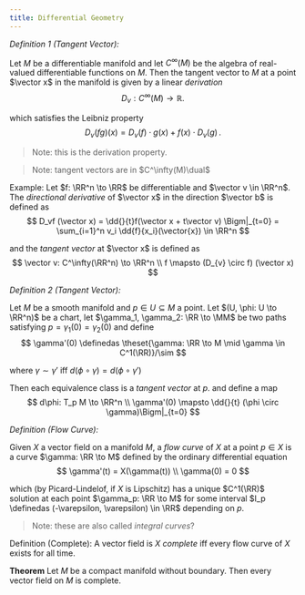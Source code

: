 ```yaml
---
title: Differential Geometry
---
```


*Definition 1 (Tangent Vector):*

Let $M$ be a differentiable manifold and let $C^\infty(M)$ be the algebra of real-valued differentiable functions on $M$. 
Then the tangent vector to $M$ at a point $\vector x$ in the manifold is given by a linear *derivation* 
$$
D_{v}: C^\infty (M)\rightarrow {\mathbb  {R}}.
$$

which satisfies the Leibniz property
$$ 
{\displaystyle D_{v}(f g)(x) =D_{v}(f)\cdot g(x)+f(x)\cdot D_{v}(g)\,.}
$$

> Note: this is the derivation property.

> Note: tangent vectors are in $C^\infty(M)\dual$


Example: 
Let $f: \RR^n \to \RR$ be differentiable and $\vector v \in \RR^n$. The *directional derivative* of $\vector x$ in the direction $\vector b$ is defined as
$$
D_vf (\vector x) = \dd{}{t}f(\vector x + t\vector v) \Bigm|_{t=0}
= \sum_{i=1}^n v_i \dd{f}{x_i}(\vector{x}) \in \RR^n
$$

and the *tangent vector* at $\vector x$ is defined as 
$$
\vector v: C^\infty(\RR^n) \to \RR^n \\
f \mapsto (D_{v} \circ f) (\vector x)
$$


*Definition 2 (Tangent Vector):*

Let $M$ be a smooth manifold and $p\in U \subseteq M$ a point. Let $(U, \phi: U \to \RR^n)$ be a chart, let $\gamma_1, \gamma_2: \RR \to \MM$ be two paths satisfying $p = \gamma_1(0) = \gamma_2(0)$  and define 
$$
\gamma'(0) \definedas \theset{\gamma: \RR \to M \mid \gamma \in C^1(\RR)}/\sim
$$

where $\gamma \sim \gamma'$ iff $d(\phi \circ \gamma) = d(\phi \circ \gamma')$

Then each equivalence class is a *tangent vector* at $p$. and define a map
$$
d\phi: T_p M \to \RR^n \\
\gamma'(0) \mapsto \dd{}{t} (\phi \circ \gamma)\Bigm|_{t=0}
$$

*Definition (Flow Curve):*

Given $X$ a vector field on a manifold $M$, a *flow curve* of $X$ at a point $p\in X$ is a curve $\gamma: \RR \to M$ defined by the ordinary differential equation
$$
\gamma'(t) = X(\gamma(t)) \\
\gamma(0) = 0
$$

which (by Picard-Lindelof, if $X$ is Lipschitz) has a unique $C^1(\RR)$ solution at each point $\gamma_p: \RR \to M$ for some interval $I_p \definedas (-\varepsilon, \varepsilon) \in \RR$ depending on $p$.

> Note: these are also called *integral curves*?

Definition (Complete):
A vector field is $X$ *complete* iff every flow curve of $X$ exists for all time.

**Theorem**
Let $M$ be a compact manifold without boundary. Then every vector field on $M$ is complete.